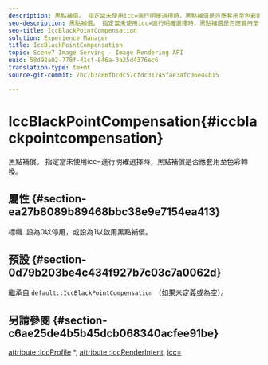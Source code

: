```yaml
---
description: 黑點補償。 指定當未使用icc=進行明確選擇時，黑點補償是否應套用至色彩轉換。
seo-description: 黑點補償。 指定當未使用icc=進行明確選擇時，黑點補償是否應套用至色彩轉換。
seo-title: IccBlackPointCompensation
solution: Experience Manager
title: IccBlackPointCompensation
topic: Scene7 Image Serving - Image Rendering API
uuid: 58d92a02-778f-41cf-846a-3a25d4376ec6
translation-type: tm+mt
source-git-commit: 7bc7b3a86fbcdc57cfdc31745fae3afc06e44b15

---
```



# IccBlackPointCompensation{#iccblackpointcompensation}

黑點補償。 指定當未使用icc=進行明確選擇時，黑點補償是否應套用至色彩轉換。

## 屬性 {#section-ea27b8089b89468bbc38e9e7154ea413}

標幟. 設為0以停用，或設為1以啟用黑點補償。

## 預設 {#section-0d79b203be4c434f927b7c03c7a0062d}

繼承自 `default::IccBlackPointCompensation` （如果未定義或為空）。

## 另請參閱 {#section-c6ae25de4b5b45dcb068340acfee91be}

[attribute::IccProfile](../../../../../is-api/image-catalog/image-serving-api-ref/c-image-catalog-reference/c-attributes-reference/r-iccprofilecmyk.md#reference-db89f9dac33e447cadb359ec1ba27ee0) *, [attribute::IccRenderIntent](../../../../../is-api/image-catalog/image-serving-api-ref/c-image-catalog-reference/c-attributes-reference/r-iccrenderintent.md#reference-012f207f28bd4406a5368d23ed95a51f), [icc=](../../../../../is-api/http-ref/image-serving-api-ref/c-http-protocol-reference/c-command-reference/r-icc.md#reference-182b5679e21e4df3b4d330535a5a7517)
